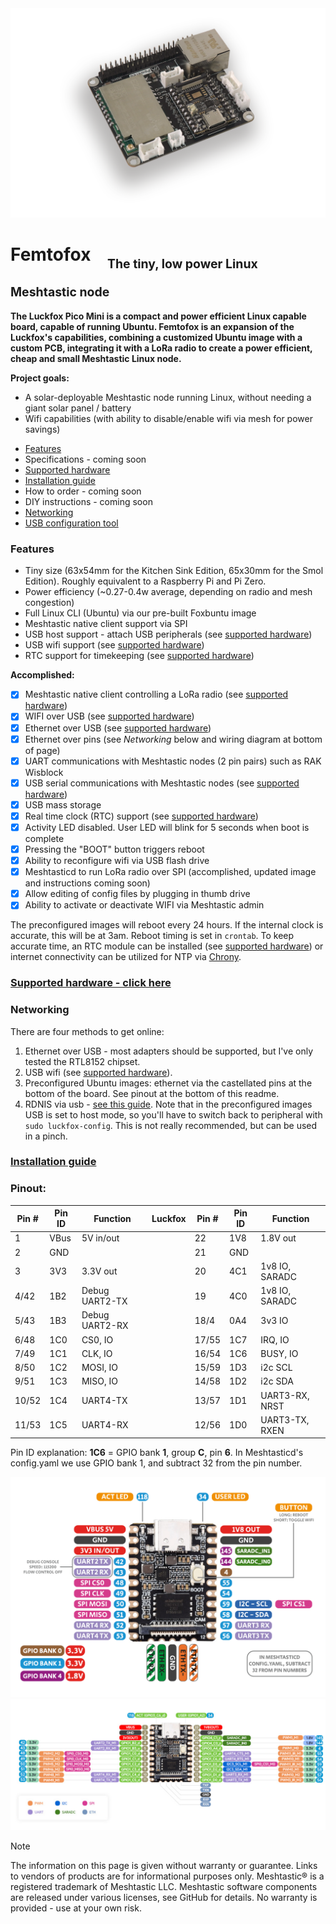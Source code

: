<img src="assets/images/KSE_side_shot.png" width="750">


# Femtofox &nbsp;&nbsp;&nbsp;<sub><sub>The tiny, low power Linux Meshtastic node
**The Luckfox Pico Mini is a compact and power efficient Linux capable board, capable of running Ubuntu. Femtofox is an expansion of the Luckfox's capabilities, combining a customized Ubuntu image with a custom PCB, integrating it with a LoRa radio to create a power efficient, cheap and small Meshtastic Linux node.**


**Project goals:**
* A solar-deployable Meshtastic node running Linux, without needing a giant solar panel / battery
* Wifi capabilities (with ability to disable/enable wifi via mesh for power savings)

- [Features](#features)
- Specifications - coming soon
- [Supported hardware](supported_hardware.md)
- [Installation guide](foxbuntu_install.md)
- How to order - coming soon
- DIY instructions - coming soon
- [Networking](#networking)
- [USB configuration tool](usbconfig.md) 

### Features
* Tiny size (63x54mm for the Kitchen Sink Edition, 65x30mm for the Smol Edition). Roughly equivalent to a Raspberry Pi and Pi Zero.
* Power efficiency (~0.27-0.4w average, depending on radio and mesh congestion)
* Full Linux CLI (Ubuntu) via our pre-built Foxbuntu image
* Meshtastic native client support via SPI
* USB host support - attach USB peripherals (see [supported hardware](supported_hardware.md))
* USB wifi support (see [supported hardware](supported_hardware.md))
* RTC support for timekeeping (see [supported hardware](supported_hardware.md))

**Accomplished:**
- [x] Meshtastic native client controlling a LoRa radio (see [supported hardware](supported_hardware.md))
- [x] WIFI over USB (see [supported hardware](supported_hardware.md))
- [x] Ethernet over USB (see [supported hardware](supported_hardware.md))
- [x] Ethernet over pins (see *Networking* below and wiring diagram at bottom of page)
- [x] UART communications with Meshtastic nodes (2 pin pairs) such as RAK Wisblock
- [x] USB serial communications with Meshtastic nodes (see [supported hardware](supported_hardware.md))
- [x] USB mass storage
- [x] Real time clock (RTC) support (see [supported hardware](supported_hardware.md))
- [x] Activity LED disabled. User LED will blink for 5 seconds when boot is complete
- [x] Pressing the "BOOT" button triggers reboot
- [x] Ability to reconfigure wifi via USB flash drive
- [x] Meshtasticd to run LoRa radio over SPI (accomplished, updated image and instructions coming soon)
- [x] Allow editing of config files by plugging in thumb drive
- [x] Ability to activate or deactivate WIFI via Meshtastic admin

The preconfigured images will reboot every 24 hours. If the internal clock is accurate, this will be at 3am. Reboot timing is set in `crontab`. To keep accurate time, an RTC module can be installed (see [supported hardware](supported_hardware.md)) or internet connectivity can be utilized for NTP via [Chrony](https://chrony-project.org/).

### [Supported hardware - click here](supported_hardware.md)

### Networking
There are four methods to get online:
1. Ethernet over USB - most adapters should be supported, but I've only tested the RTL8152 chipset.
2. USB wifi  (see [supported hardware](supported_hardware.md)).
3. Preconfigured Ubuntu images: ethernet via the castellated pins at the bottom of the board. See pinout at the bottom of this readme.
4. RDNIS via usb - [see this guide](https://web.archive.org/web/20241006173648/https://wiki.luckfox.com/Luckfox-Pico/Luckfox-Pico-Network-Sharing-1/). Note that in the preconfigured images USB is set to host mode, so you'll have to switch back to peripheral with `sudo luckfox-config`. This is not really recommended, but can be used in a pinch.

### [Installation guide](foxbuntu_install.md)

### Pinout:
|Pin #|Pin ID |Function      |Luckfox |Pin #|Pin ID |Function      |
|-----|-------|--------------|--------|-----|-------|--------------|
|1    |VBus   |5V in/out     |        |22   |1V8    |1.8V out      |
|2    |GND    |              |        |21   |GND    |              |
|3    |3V3    |3.3V out      |        |20   |4C1    |1v8 IO, SARADC|
|4/42 |1B2    |Debug UART2-TX|        |19   |4C0    |1v8 IO, SARADC|
|5/43 |1B3    |Debug UART2-RX|        |18/4 |0A4    |3v3 IO        |
|6/48 |1C0    |CS0, IO       |        |17/55|1C7    |IRQ, IO       |
|7/49 |1C1    |CLK, IO       |        |16/54|1C6    |BUSY, IO      |
|8/50 |1C2    |MOSI, IO      |        |15/59|1D3    |i2c SCL       |
|9/51 |1C3    |MISO, IO      |        |14/58|1D2    |i2c SDA       |
|10/52|1C4    |UART4-TX      |        |13/57|1D1    |UART3-RX, NRST|
|11/53|1C5    |UART4-RX      |        |12/56|1D0    |UART3-TX, RXEN|

Pin ID explanation: **1C6** = GPIO bank **1**, group **C**, pin **6**.
In Meshtasticd's config.yaml we use GPIO bank 1, and subtract 32 from the pin number.

![pinout](assets/images/luckfox_pinout.png)
![pinout](assets/images/luckfox_pico_mini_original_wiring_diagram.jpg)

> [!NOTE]
> The information on this page is given without warranty or guarantee. Links to vendors of products are for informational purposes only.
> Meshtastic® is a registered trademark of Meshtastic LLC. Meshtastic software components are released under various licenses, see GitHub for details. No warranty is provided - use at your own risk.
